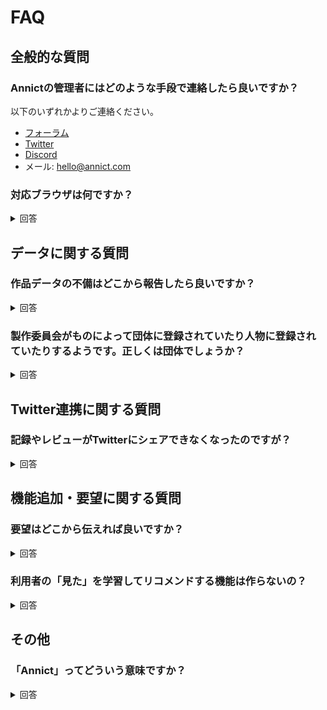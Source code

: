 # FAQ

## 全般的な質問

### Annictの管理者にはどのような手段で連絡したら良いですか？

以下のいずれかよりご連絡ください。

- [フォーラム](https://annict.jp/forum)
- [Twitter](https://twitter.com/AnnictJP)
- [Discord](https://discord.gg/PVJRUKP)
- メール: hello@annict.com

### 対応ブラウザは何ですか？

<details>
<summary>回答</summary>

対応ブラウザは以下になります。

- PC: Chrome, Firefox, Safariの最新版
- iOS: Safariの最新版
- Android: Chromeの最新版

</details>


## データに関する質問

### 作品データの不備はどこから報告したら良いですか？

<details>
<summary>回答</summary>

[Annictの管理者にはどのような手段で連絡したら良いですか？](#Annictの管理者にはどのような手段で連絡したら良いですか？) に記載の手段にてご連絡ください。

</details>

### 製作委員会がものによって団体に登録されていたり人物に登録されていたりするようです。正しくは団体でしょうか？

<details>
<summary>回答</summary>

正しくは団体です。
スタッフのデータを外部から一括でインポートしたときの仕様で、インポート時の団体データが人物データとして登録されています。こちらは気が向いたときに修正しています。

</details>


## Twitter連携に関する質問

### 記録やレビューがTwitterにシェアできなくなったのですが？

<details>
<summary>回答</summary>

TwitterからAnnictのTwitterアプリケーションが削除された可能性があります。AnnictのTwitterアプリケーションを削除すると、AnnictからTwitterが提供するWeb APIにアクセスできるなくなるため、Annictを経由したツイートができなくなります。
Twitterのアプリは[こちら](https://twitter.com/settings/connected_apps)から確認することができます。

</details>


## 機能追加・要望に関する質問

### 要望はどこから伝えれば良いですか？

<details>
<summary>回答</summary>

[Annictの管理者にはどのような手段で連絡したら良いですか？](#Annictの管理者にはどのような手段で連絡したら良いですか？) に記載の手段にてご連絡ください。
開発者の方向けに[GitHub](https://github.com/kiraka/annict)からも受け付けています。

</details>

### 利用者の「見た」を学習してリコメンドする機能は作らないの？

<details>
<summary>回答</summary>

昔あったんですが、精度が悪かったため公開停止しました。精度が高めのものをもう一度作りたいという気持ちはあります。
あともう一度作るときは「なぜこのアニメがリコメンドされているか？」がわかるようにしたいです。

</details>


## その他

### 「Annict」ってどういう意味ですか？

<details>
<summary>回答</summary>

`Anime` と `Addict (中毒者・依存者)` をかけ合わせた造語になります。
「アニメを観ない生活はあり得ない！」と思っている人のためのサービスにしたいという気持ちから名付けました。

</details>
